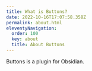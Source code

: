 ```yaml
---
title: What is Buttons?
date: 2022-10-16T17:07:58.358Z
permalink: about.html
eleventyNavigation:
  order: 100
  key: about
  title: About Buttons
---
```


Buttons is a plugin for Obsidian.
